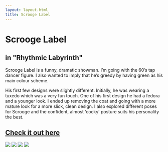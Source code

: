```yaml
---
layout: layout.html
title: Scrooge Label
---
```

<div class="leftPage">
               <div class="content singlePage">
               <div class="titleOfContent">
               <h1>Scrooge Label</h1>
               <h2>in "Rhythmic Labyrinth"</h2>
               </div>
               <p>Scrooge Label is a funny, dramatic showman. I’m going with the 60’s tap dancer figure. I also wanted to imply that he’s greedy by having green as his main colour scheme.</p>
               <p>His first few designs were slightly different. Initially, he was wearing a tuxedo which was a very fun touch. One of his first design he had a fedora and a younger look. I ended up removing the coat and going with a more mature look for a more slick, clean design. I also explored different poses for Scrooge and the confident, almost ‘cocky’ posture suits his personality the best. </p>
               <a href="../img/scroogeLabel_KatieHoang.pdf" target="_blank"><h2>Check it out here</h2></a>
               </div>  
</div>
<div class="rightPage">
     <div class="collection">
          <img src="../img/SB/sbA.png">
          <img src="../img/SB/sbB.png">
          <img src="../img/SB/sbD.png">
          <img src="../img/SB/sbMinion.png">
     </div>
</div>

